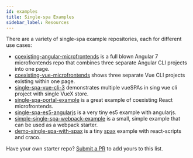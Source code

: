 ```yaml
---
id: examples
title: Single-spa Examples
sidebar_label: Resources
---
```


There are a variety of single-spa example repositories, each for different use cases:
- [coexisting-angular-microfrontends](https://github.com/joeldenning/coexisting-angular-microfrontends) is a full blown Angular 7 microfrontends repo that combines three separate Angular CLI projects into one page.
- [coexisting-vue-microfrontends](https://github.com/joeldenning/coexisting-vue-microfrontends) shows three separate Vue CLI projects existing within one page.
- [single-spa-vue-cli-3](https://github.com/ghulamMustafaRaza/single-spa-vue-cli-3) demonstrates multiple vueSPAs in sing vue cli project with single VueX store. 
- [single-spa-portal-example](https://gitlab.com/TheMcMurder/single-spa-portal-example) is a great example of coexisting React microfrontends.
- [single-spa-es5-angularjs](https://github.com/joeldenning/single-spa-es5-angularjs) is a very tiny es5 example with angularjs.
- [simple-single-spa-webpack-example](https://github.com/joeldenning/simple-single-spa-webpack-example) is a small, simple example that can be used as a webpack starter.
- [demo-single-spa-with-spax](https://github.com/crossjs/spax/tree/master/packages/demo-single-spa) is a tiny [spax](https://spax.js.org) example with react-scripts and craco.

Have your own starter repo? [Submit a PR](https://github.com/CanopyTax/single-spa.js.org/edit/master/docs/examples.md) to add yours to this list.
